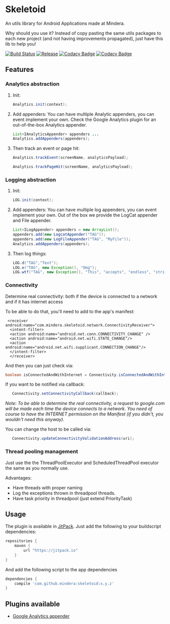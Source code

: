 # Skeletoid
An utils library for Android Applications made at Mindera.

Why should you use it?
Instead of copy pasting the same utils packages to each new project (and not having improvements propagated), just have this lib to help you! 

[![Build Status](https://travis-ci.org/Mindera/skeletoid.svg)](https://travis-ci.org/Mindera/skeletoid)
[![Release](https://jitpack.io/v/mindera/skeletoid.svg)](https://jitpack.io/#mindera/skeletoid)
[![Codacy Badge](https://api.codacy.com/project/badge/Grade/86fd0ce3d3314d4f93999f98dbd96f26)](https://www.codacy.com/app/Skeletoid/skeletoid?utm_source=github.com&amp;utm_medium=referral&amp;utm_content=Mindera/skeletoid&amp;utm_campaign=Badge_Grade)
[![Codacy Badge](https://api.codacy.com/project/badge/Coverage/86fd0ce3d3314d4f93999f98dbd96f26)](https://www.codacy.com/app/Skeletoid/skeletoid?utm_source=github.com&utm_medium=referral&utm_content=Mindera/skeletoid&utm_campaign=Badge_Coverage)

## Features
### Analytics abstraction

1. Init:

    ```java  
    Analytics.init(context);
    ```

2. Add appenders:
    You can have multiple Analytic appenders, you can event implement your own.
      Check the Google Analytics plugin for an out-of-the-box Analytics appender.

    ```java
    List<IAnalyticsAppender> appenders ...
    Analytics.addAppenders(appenders);
    ```
    
3. Then track an event or page hit:

   ```java
   Analytics.trackEvent(screenName, analyticsPayload);
   ```

   ```java
   Analytics.trackPageHit(screenName, analyticsPayload);
   ```


### Logging abstraction

1. Init:

    ```java  
    LOG.init(context);
    ```

2. Add appenders:
    You can have multiple log appenders, you can event implement your own.
      Out of the box we provide the LogCat appender and File appender.

    ```java
    List<ILogAppender> appenders = new ArrayList();
    appenders.add(new LogcatAppender("TAG")); 
    appenders.add(new LogFileAppender("TAG", "MyFile"));
    Analytics.addAppenders(appenders);
    ```

3. Then log things:

   ```java
   LOG.d("TAG","Text");
   LOG.e("TAG", new Exception(), "Omg");
   LOG.wtf("TAG", new Exception(), "This", "accepts", "endless", "strings");
   ```


### Connectivity

Determine real connectivity: both if the device is connected to a network and if it has internet access

To be able to do that, you'll need to add to the app's manifest:

   ```android
    <receiver android:name="com.mindera.skeletoid.network.ConnectivityReceiver">
     <intent-filter>
     <action android:name="android.net.conn.CONNECTIVITY_CHANGE" />
     <action android:name="android.net.wifi.STATE_CHANGE"/>
     <action android:name="android.net.wifi.supplicant.CONNECTION_CHANGE"/>
     </intent-filter>
     </receiver>
   ```
 
And then you can just check via:

   ```java
   boolean isConnectedAndWithInternet = Connectivity.isConnectedAndWithInternetAvailable(context);
   ```
   
If you want to be notified via callback:
   
   ```java
      Connectivity.setConnectivityCallback(callback);
   ```
   

_Note: To be able to determine the real connectivity, a request to google.com will be made each time the device connects to a network. You need of course to have the INTERNET permission on the Manifest (if you didn't, you wouldn't need this anyway)._

You can change the host to be called via:

```java
   Connectivity.updateConnectivityValidationAddress(uri);
   ```

### Thread pooling management

Just use the the ThreadPoolExecutor and ScheduledThreadPool executor the same as you normally use.

Advantages:
- Have threads with proper naming
- Log the exceptions thrown in threadpool threads.
- Have task priority in threadpool (just extend PriorityTask)


## Usage


The plugin is available in [JitPack](https://jitpack.io/). Just add the following to your buildscript dependencies:

```groovy
repositories {
    maven {
        url "https://jitpack.io"
    }
}

```
And add the following script to the app dependencies

```groovy
dependencies {
    compile 'com.github.mindera:skeletoid:x.y.z'
}
```


## Plugins available
* [Google Analytics appender](https://github.com/Mindera/skeletoid-googleanalytics)

